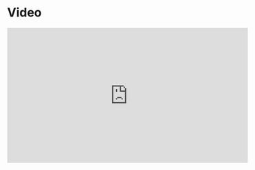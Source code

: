 # Video

<iframe width="560" height="315" src="https://www.youtube.com/embed/lNG8PaEQnNY?si=T-U3SA7P8ydB6972" title="YouTube video player" frameborder="0" allow="accelerometer; autoplay; clipboard-write; encrypted-media; gyroscope; picture-in-picture; web-share" referrerpolicy="strict-origin-when-cross-origin" allowfullscreen></iframe>